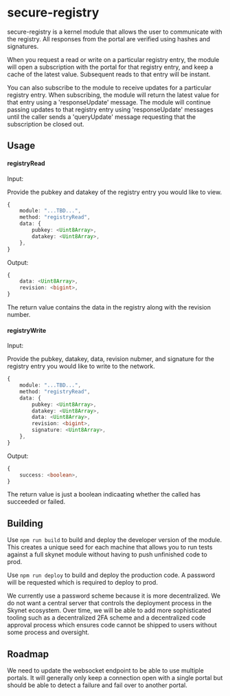 # secure-registry

secure-registry is a kernel module that allows the user to communicate with the
registry. All responses from the portal are verified using hashes and
signatures.

When you request a read or write on a particular registry entry, the module
will open a subscription with the portal for that registry entry, and keep a
cache of the latest value. Subsequent reads to that entry will be instant.

You can also subscribe to the module to receive updates for a particular
registry entry. When subscribing, the module will return the latest value for
that entry using a 'responseUpdate' message. The module will continue passing
updates to that registry entry using 'responseUpdate' messages until the caller
sends a 'queryUpdate' message requesting that the subscription be closed out.

## Usage

#### registryRead

Input:

Provide the pubkey and datakey of the registry entry you would like to view.

```ts
{
	module: "...TBD...",
	method: "registryRead",
	data: {
		pubkey: <Uint8Array>,
		datakey: <Uint8Array>,
	},
}
```

Output:

```ts
{
	data: <Uint8Array>,
	revision: <bigint>,
}
```

The return value contains the data in the registry along with the revision
number.

#### registryWrite

Input:

Provide the pubkey, datakey, data, revision nubmer, and signature for the
registry entry you would like to write to the network.

```ts
{
	module: "...TBD...",
	method: "registryRead",
	data: {
		pubkey: <Uint8Array>,
		datakey: <Uint8Array>,
		data: <Uint8Array>,
		revision: <bigint>,
		signature: <Uint8Array>,
	},
}
```

Output:

```ts
{
	success: <boolean>,
}
```

The return value is just a boolean indicaating whether the called has succeeded
or failed.

## Building

Use `npm run build` to build and deploy the developer version of the module.
This creates a unique seed for each machine that allows you to run tests
against a full skynet module without having to push unfinished code to prod.

Use `npm run deploy` to build and deploy the production code. A password will
be requested which is required to deploy to prod.

We currently use a password scheme because it is more decentralized. We do not
want a central server that controls the deployment process in the Skynet
ecosystem. Over time, we will be able to add more sophisticated tooling such as
a decentralized 2FA scheme and a decentralized code approval process which
ensures code cannot be shipped to users without some process and oversight.

## Roadmap

We need to update the websocket endpoint to be able to use multiple portals. It
will generally only keep a connection open with a single portal but should be
able to detect a failure and fail over to another portal.
